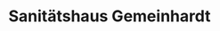 ---
title: "Sanitätshaus Gemeinhardt"
url: /schleiz/sanitaetshaus-gemeinhardt/
shop: Sanitätshaus
---